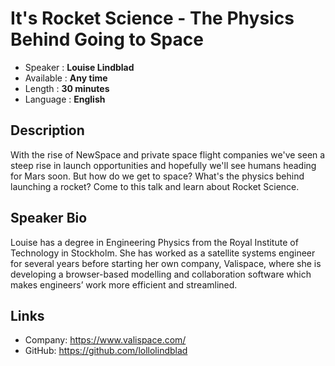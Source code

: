 It's Rocket Science - The Physics Behind Going to Space
=========================

* Speaker   : **Louise Lindblad**
* Available : **Any time**
* Length    : **30 minutes**
* Language  : **English**

Description
-----------

With the rise of NewSpace and private space flight companies we've seen a steep rise in launch opportunities and hopefully we'll see humans heading for Mars soon. But how do we get to space? What's the physics behind launching a rocket? Come to this talk and learn about Rocket Science.

Speaker Bio
-----------

Louise has a degree in Engineering Physics from the Royal Institute of Technology in Stockholm. She has worked as a satellite systems engineer for several years before starting her own company, Valispace, where she is developing a browser-based modelling and collaboration software which makes engineers’ work more efficient and streamlined.

Links
-----

* Company: https://www.valispace.com/
* GitHub: https://github.com/lollolindblad
